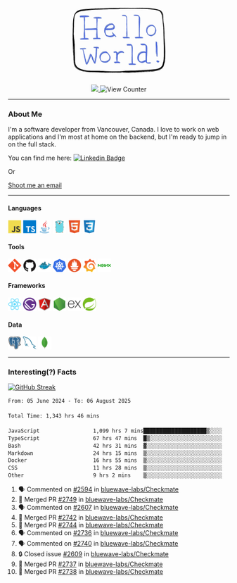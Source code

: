 <div align="center">
    <img src="./img/hello_world.webp" height="200px" width="">
    <div>
        <a href="https://www.linkedin.com/in/ajhollid">
            <img src="https://img.shields.io/badge/LinkedIn-blue"/>
        </a>
        <img src="https://komarev.com/ghpvc/?username=ajhollid&color=yellow" alt="View Counter">
    </div>
</div>

---

### About Me

I'm a software developer from Vancouver, Canada. I love to work on web applications and I'm most at home on the backend, but I'm ready to jump in on the full stack.

You can find me here: [![Linkedin Badge](https://img.shields.io/badge/-ajhollid-blue?style=flat&logo=Linkedin&logoColor=white)](https://www.linkedin.com/in/ajhollid)

Or

[Shoot me an email](mailto:ajhollid@gmail.com)

---

#### Languages

<div>
    <img src="./img/devicons/javascript-original.svg" width=30 height=30 alt="JavaScript">
    <img src="/img/devicons/typescript-original.svg" width=30 height=30 alt="TypeScript">
    <img src="./img/devicons/java-original.svg" width=30 height=30 alt="Java">
    <img src="./img/devicons/go-original.svg" width=30 height=30 alt="Golang">
    <img src="./img/devicons/html5-original.svg" width=30 height=30 alt="HTML 5">
    <img src="./img/devicons/css3-original.svg" width=30 height=30 alt="CSS 3">
</div>

#### Tools

<div>
    <img src="./img/devicons/git-original.svg" width=30 height=30 alt="Git">
    <img src="./img/devicons/github-original.svg" width=30 height=30 alt="Github">
    <img src="./img/devicons/docker-original.svg" width=30 
    height=30 alt="Docker">
    <img src="./img/devicons/kubernetes-original.svg" width=30 height=30 alt="K8">
    <img src="./img/devicons/prometheus-original.svg" width=30 height=30 alt="Prometheus">
    <img src="./img/devicons/grafana-original.svg" width=30 height=30 alt="Grafana">
    <img src="./img/devicons/nginx-original.svg" width=30 height=30 alt="Nginx">
</div>

#### Frameworks

<div>
    <img src="./img/devicons/react-original.svg" width=30 height=30 alt="React">
    <img src="./img/devicons/gatsby-original.svg" width=30 height=30 alt="Gatsby">
    <img src="./img/devicons/angularjs-original.svg" width=30 height=30 alt="AngularJS">
    <img src="./img/devicons/nodejs-original.svg" width=30 height=30 alt="NodeJS">
    <img src="./img/devicons/express-original.svg" width=30 height=30 alt="Express">
    <img src="./img/devicons/spring-original.svg" width=30 height=30 alt="Spring">
</div>

#### Data

<div>
    <img src="./img/devicons/postgresql-original.svg" width=30 height=30 alt="Postgresql">
    <img src="./img/devicons/mysql-original.svg" width=30 height=30 alt="Mysql">
    <img src="./img/devicons/mongodb-original.svg" width=30 height=30 alt="MongoDB">
</div>

---

### Interesting(?) Facts

[![GitHub Streak](http://github-readme-streak-stats.herokuapp.com?user=ajhollid)](https://git.io/streak-stats)

 <!--START_SECTION:waka-->

```txt
From: 05 June 2024 - To: 06 August 2025

Total Time: 1,343 hrs 46 mins

JavaScript                 1,099 hrs 7 mins████████████████████▒░░░░   81.25 %
TypeScript                 67 hrs 47 mins  █▒░░░░░░░░░░░░░░░░░░░░░░░   05.01 %
Bash                       42 hrs 31 mins  ▓░░░░░░░░░░░░░░░░░░░░░░░░   03.14 %
Markdown                   24 hrs 15 mins  ▒░░░░░░░░░░░░░░░░░░░░░░░░   01.79 %
Docker                     16 hrs 55 mins  ▒░░░░░░░░░░░░░░░░░░░░░░░░   01.25 %
CSS                        11 hrs 28 mins  ▒░░░░░░░░░░░░░░░░░░░░░░░░   00.85 %
Other                      9 hrs 2 mins    ▒░░░░░░░░░░░░░░░░░░░░░░░░   00.67 %
```

<!--END_SECTION:waka-->


<!--START_SECTION:activity-->
1. 🗣 Commented on [#2594](https://github.com/bluewave-labs/Checkmate/issues/2594#issuecomment-3168702000) in [bluewave-labs/Checkmate](https://github.com/bluewave-labs/Checkmate)
2. 🎉 Merged PR [#2749](https://github.com/bluewave-labs/Checkmate/pull/2749) in [bluewave-labs/Checkmate](https://github.com/bluewave-labs/Checkmate)
3. 🗣 Commented on [#2607](https://github.com/bluewave-labs/Checkmate/issues/2607#issuecomment-3164927579) in [bluewave-labs/Checkmate](https://github.com/bluewave-labs/Checkmate)
4. 🎉 Merged PR [#2742](https://github.com/bluewave-labs/Checkmate/pull/2742) in [bluewave-labs/Checkmate](https://github.com/bluewave-labs/Checkmate)
5. 🎉 Merged PR [#2744](https://github.com/bluewave-labs/Checkmate/pull/2744) in [bluewave-labs/Checkmate](https://github.com/bluewave-labs/Checkmate)
6. 🗣 Commented on [#2736](https://github.com/bluewave-labs/Checkmate/pull/2736#issuecomment-3151861801) in [bluewave-labs/Checkmate](https://github.com/bluewave-labs/Checkmate)
7. 🗣 Commented on [#2740](https://github.com/bluewave-labs/Checkmate/pull/2740#issuecomment-3151820825) in [bluewave-labs/Checkmate](https://github.com/bluewave-labs/Checkmate)
8. 🔒 Closed issue [#2609](https://github.com/bluewave-labs/Checkmate/issues/2609) in [bluewave-labs/Checkmate](https://github.com/bluewave-labs/Checkmate)
9. 🎉 Merged PR [#2737](https://github.com/bluewave-labs/Checkmate/pull/2737) in [bluewave-labs/Checkmate](https://github.com/bluewave-labs/Checkmate)
10. 🎉 Merged PR [#2738](https://github.com/bluewave-labs/Checkmate/pull/2738) in [bluewave-labs/Checkmate](https://github.com/bluewave-labs/Checkmate)
<!--END_SECTION:activity-->
